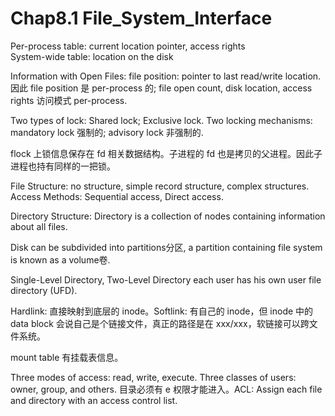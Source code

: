 # Chap8.1 File_System_Interface

Per-process table: current location pointer, access rights  
System-wide table: location on the disk

Information with Open Files: file position: pointer to last read/write location. 因此 file position 是 per-process 的; file open count, disk location, access rights 访问模式 per-process.  

Two types of lock: Shared lock; Exclusive lock. Two locking mechanisms: mandatory lock 强制的; advisory lock 非强制的.

flock 上锁信息保存在 fd 相关数据结构。子进程的 fd 也是拷贝的父进程。因此子进程也持有同样的一把锁。

File Structure: no structure, simple record structure, complex structures. Access Methods: Sequential access, Direct access.

Directory Structure: Directory is a collection of nodes containing information about all files.

Disk can be subdivided into partitions分区, a partition containing file system is known as a volume卷.

Single-Level Directory, Two-Level Directory each user has his own user file directory (UFD).

Hardlink: 直接映射到底层的 inode。Softlink: 有自己的 inode，但 inode 中的 data block 会说自己是个链接文件，真正的路径是在 xxx/xxx，软链接可以跨文件系统。

mount table 有挂载表信息。

Three modes of access: read, write, execute. Three classes of users: owner, group, and others. 目录必须有 e 权限才能进入。ACL: Assign each file and directory with an access control list.
